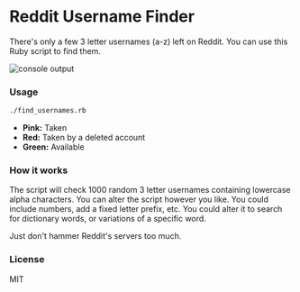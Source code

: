 # Reddit Username Finder

There's only a few 3 letter usernames (a-z) left on Reddit. You can use this Ruby script to find them.

![console output](http://i.imgur.com/MrKfLqm.png)


### Usage

```bash
./find_usernames.rb
```

* **Pink:** Taken
* **Red:** Taken by a deleted account
* **Green:** Available


### How it works

The script will check 1000 random 3 letter usernames containing lowercase alpha characters.
You can alter the script however you like. You could include numbers, add a fixed letter prefix, etc.
You could alter it to search for dictionary words, or variations of a specific word.

Just don't hammer Reddit's servers too much.


### License

MIT
